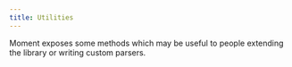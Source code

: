 ```yaml
---
title: Utilities
---
```



Moment exposes some methods which may be useful to people extending the library or writing custom parsers.
